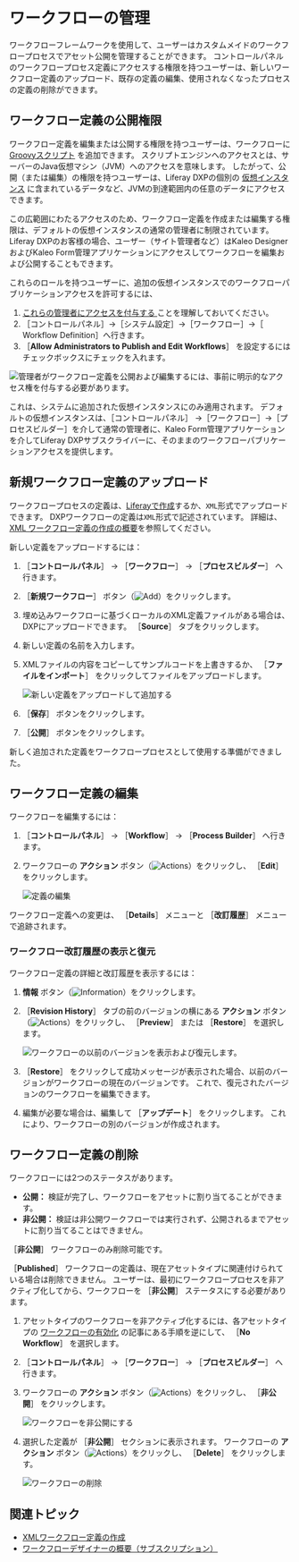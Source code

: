 # ワークフローの管理

ワークフローフレームワークを使用して、ユーザーはカスタムメイドのワークフロープロセスでアセット公開を管理することができます。 コントロールパネルのワークフロープロセス定義にアクセスする権限を持つユーザーは、新しいワークフロー定義のアップロード、既存の定義の編集、使用されなくなったプロセスの定義の削除ができます。

## ワークフロー定義の公開権限

ワークフロー定義を編集または公開する権限を持つユーザーは、ワークフローに [Groovyスクリプト](../../../system-administration/using-the-script-engine.md) を追加できます。 スクリプトエンジンへのアクセスとは、サーバーのJava仮想マシン（JVM）へのアクセスを意味します。 したがって、公開（または編集）の権限を持つユーザーは、Liferay DXPの個別の [仮想インスタンス](../../../system-administration/configuring-liferay/virtual-instances/understanding-virtual-instances.md) に含まれているデータなど、JVMの到達範囲内の任意のデータにアクセスできます。

この広範囲にわたるアクセスのため、ワークフロー定義を作成または編集する権限は、デフォルトの仮想インスタンスの通常の管理者に制限されています。 Liferay DXPのお客様の場合、ユーザー（サイト管理者など）はKaleo DesignerおよびKaleo Form管理アプリケーションにアクセスしてワークフローを編集および公開することもできます。

これらのロールを持つユーザーに、追加の仮想インスタンスでのワークフローパブリケーションアクセスを許可するには、

1. [これらの管理者にアクセスを付与する ](../../../users-and-permissions/roles-and-permissions/understanding-roles-and-permissions.md)ことを理解しておいてください。
1. ［コントロールパネル］&rarr;［システム設定］&rarr;［ワークフロー］&rarr;［ Workflow Definition］へ行きます。
1. ［**Allow Administrators to Publish and Edit Workflows**］ を設定するにはチェックボックスにチェックを入れます。

![管理者がワークフロー定義を公開および編集するには、事前に明示的なアクセス権を付与する必要があります。](./managing-workflows/images/06.png)

これは、システムに追加された仮想インスタンスにのみ適用されます。 デフォルトの仮想インスタンスは、［コントロールパネル］ &rarr;［ワークフロー］&rarr;［プロセスビルダー］を介して通常の管理者に、Kaleo Form管理アプリケーションを介してLiferay DXPサブスクライバーに、そのままのワークフローパブリケーションアクセスを提供します。

## 新規ワークフロー定義のアップロード

ワークフロープロセスの定義は、[Liferayで作成](./building-workflows.md)するか、`XML`形式でアップロードできます。 DXPワークフローの定義は`XML`形式で記述されています。 詳細は、[XML ワークフロー定義の作成の概要](../developer-guide/crafting-xml-workflow-definitions.md)を参照してください。

新しい定義をアップロードするには：

1. ［**コントロールパネル**］ &rarr; ［**ワークフロー**］ &rarr; ［**プロセスビルダー**］ へ行きます。
1. ［**新規ワークフロー**］ ボタン（![Add](../../../images/icon-add.png)）をクリックします。
1. 埋め込みワークフローに基づくローカルのXML定義ファイルがある場合は、DXPにアップロードできます。 ［**Source**］ タブをクリックします。
1. 新しい定義の名前を入力します。
1. XMLファイルの内容をコピーしてサンプルコードを上書きするか、 ［**ファイルをインポート**］ をクリックしてファイルをアップロードします。

    ![新しい定義をアップロードして追加する](./managing-workflows/images/01.png)

1. ［**保存**］ ボタンをクリックします。
1. ［**公開**］ ボタンをクリックします。

新しく追加された定義をワークフロープロセスとして使用する準備ができました。

## ワークフロー定義の編集

ワークフローを編集するには：

1. ［**コントロールパネル**］ &rarr; ［**Workflow**］ &rarr; ［**Process Builder**］ へ行きます。
1. ワークフローの **アクション** ボタン（![Actions](../../../images/icon-actions.png)）をクリックし、 ［**Edit**］ をクリックします。

    ![定義の編集](./managing-workflows/images/03.png)

ワークフロー定義への変更は、 ［**Details**］ メニューと ［**改訂履歴**］ メニューで追跡されます。

### ワークフロー改訂履歴の表示と復元

ワークフロー定義の詳細と改訂履歴を表示するには：

1. **情報** ボタン（![Information](../../../images/icon-information.png)）をクリックします。
1. ［**Revision History**］ タブの前のバージョンの横にある **アクション** ボタン（![Actions](../../../images/icon-actions.png)）をクリックし、 ［**Preview**］ または ［**Restore**］ を選択します。

    ![ワークフローの以前のバージョンを表示および復元します。](./managing-workflows/images/02.png)

1. ［**Restore**］ をクリックして成功メッセージが表示された場合、以前のバージョンがワークフローの現在のバージョンです。 これで、復元されたバージョンのワークフローを編集できます。
1. 編集が必要な場合は、編集して ［**アップデート**］ をクリックします。 これにより、ワークフローの別のバージョンが作成されます。

## ワークフロー定義の削除

ワークフローには2つのステータスがあります。

* **公開：** 検証が完了し、ワークフローをアセットに割り当てることができます。
* **非公開：** 検証は非公開ワークフローでは実行されず、公開されるまでアセットに割り当てることはできません。

［**非公開**］ ワークフローのみ削除可能です。

［**Published**］ ワークフローの定義は、現在アセットタイプに関連付けられている場合は削除できません。 ユーザーは、最初にワークフロープロセスを非アクティブ化してから、ワークフローを ［**非公開**］ ステータスにする必要があります。

1. アセットタイプのワークフローを非アクティブ化するには、各アセットタイプの [ワークフローの有効化](../using-workflows/activating-workflow.md) の記事にある手順を逆にして、 ［**No Workflow**］ を選択します。
1. ［**コントロールパネル**］ &rarr; ［**ワークフロー**］ &rarr; ［**プロセスビルダー**］ へ行きます。
1. ワークフローの **アクション** ボタン（![Actions](../../../images/icon-actions.png)）をクリックし、 ［**非公開**］ をクリックします。

    ![ワークフローを非公開にする](./managing-workflows/images/04.png)

1. 選択した定義が ［**非公開**］ セクションに表示されます。 ワークフローの **アクション** ボタン（![Actions](../../../images/icon-actions.png)）をクリックし、 ［**Delete**］ をクリックします。

    ![ワークフローの削除](./managing-workflows/images/05.png)

## 関連トピック

* [XMLワークフロー定義の作成](../developer-guide/crafting-xml-workflow-definitions.md)
* [ワークフローデザイナーの概要（サブスクリプション）](./workflow-designer/workflow-designer-overview.md)
